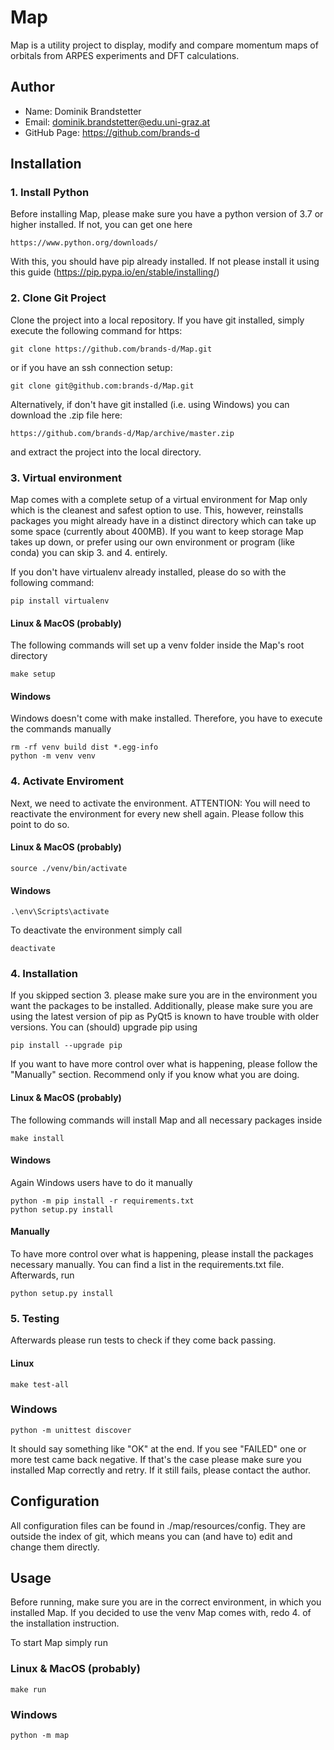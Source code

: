 # Map
Map is a utility project to display, modify and compare momentum maps of
orbitals from ARPES experiments and DFT calculations.


## Author

- Name: Dominik Brandstetter
- Email: dominik.brandstetter@edu.uni-graz.at
- GitHub Page: https://github.com/brands-d


## Installation

### 1. Install Python
Before installing Map, please make sure you have a python version of 3.7
or higher installed. If not, you can get one here

    https://www.python.org/downloads/

With this, you should have pip already installed. If not please install
it using this guide (https://pip.pypa.io/en/stable/installing/)

### 2. Clone Git Project
Clone the project into a local repository. If you have git installed,
simply execute the following command for https:

    git clone https://github.com/brands-d/Map.git

or if you have an ssh connection setup:

    git clone git@github.com:brands-d/Map.git

Alternatively, if don't have git installed (i.e. using Windows) you can
download the .zip file here:

    https://github.com/brands-d/Map/archive/master.zip
    
and extract the project into the local directory.

### 3. Virtual environment
Map comes with a complete setup of a virtual environment for Map only
which is the cleanest and safest option to use. This, however,
reinstalls packages you might already have in a distinct directory
which can take up some space (currently about 400MB).
If you want to keep storage Map takes up down, or prefer using our own
environment or program (like conda) you can skip 3. and 4. entirely.

If you don't have virtualenv already installed, please do so with the
following command:

    pip install virtualenv

#### Linux & MacOS (probably)
The following commands will set up a venv folder inside the Map's root
directory
    
    make setup

#### Windows
Windows doesn't come with make installed. Therefore, you have to execute
the commands manually

    rm -rf venv build dist *.egg-info
    python -m venv venv

### 4. Activate Enviroment
Next, we need to activate the environment. ATTENTION: You will need to
reactivate the environment for every new shell again. Please follow this
point to do so.

#### Linux & MacOS (probably)

    source ./venv/bin/activate
    
#### Windows

    .\env\Scripts\activate

To deactivate the environment simply call

    deactivate
    
### 4. Installation

If you skipped section 3. please make sure you are in the environment
you want the packages to be installed. Additionally, please make sure
you are using the latest version of pip as PyQt5 is known to have
trouble with older versions. You can (should) upgrade pip using

    pip install --upgrade pip

If you want to have more control over what is happening, please
follow the "Manually" section. Recommend only if you know what
you are doing.

#### Linux & MacOS (probably)
The following commands will install Map and all necessary packages
inside
    
    make install

#### Windows
Again Windows users have to do it manually

    python -m pip install -r requirements.txt
    python setup.py install

#### Manually

To have more control over what is happening, please install the
packages necessary manually. You can find a list in the
requirements.txt file. Afterwards, run

    python setup.py install
    
### 5. Testing

Afterwards please run tests to check if they come back passing.

#### Linux

    make test-all

### Windows

    python -m unittest discover


It should say something like "OK" at the end. If you see "FAILED"
one or more test came back negative. If that's the case please make
sure you installed Map correctly and retry. If it still fails, please
contact the author.

## Configuration

All configuration files can be found in ./map/resources/config. They are
outside the index of git, which means you can (and have to) edit and
change them directly.

## Usage

Before running, make sure you are in the correct environment, in which
you installed Map. If you decided to use the venv Map comes with, redo
4. of the installation instruction.

To start Map simply run

### Linux & MacOS (probably)
    
    make run
    
### Windows

    python -m map